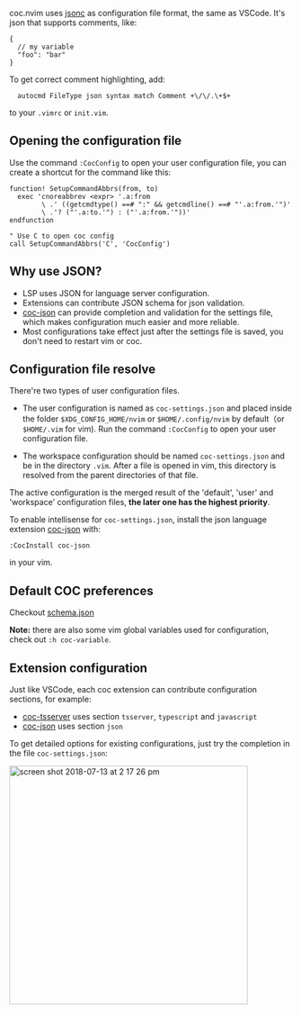 coc.nvim uses [jsonc](https://code.visualstudio.com/docs/languages/json) as configuration file format, the same as VSCode.
It's json that supports comments, like:

``` jsonc
{
  // my variable
  "foo": "bar"
}
```

To get correct comment highlighting, add:
``` vim
  autocmd FileType json syntax match Comment +\/\/.\+$+
```
to your `.vimrc` or `init.vim`.

## Opening the configuration file

Use the command `:CocConfig` to open your user configuration file, you can create a shortcut for the command like this:
``` vim
function! SetupCommandAbbrs(from, to)
  exec 'cnoreabbrev <expr> '.a:from
        \ .' ((getcmdtype() ==# ":" && getcmdline() ==# "'.a:from.'")'
        \ .'? ("'.a:to.'") : ("'.a:from.'"))'
endfunction

" Use C to open coc config
call SetupCommandAbbrs('C', 'CocConfig')
```

## Why use JSON?

* LSP uses JSON for language server configuration.
* Extensions can contribute JSON schema for json validation.
* [coc-json](https://github.com/neoclide/coc-json) can provide completion and validation for the settings file, which makes configuration much easier and more reliable.
* Most configurations take effect just after the settings file is saved, you don't need to restart vim or coc.

## Configuration file resolve

There're two types of user configuration files.

* The user configuration is named as `coc-settings.json` and placed inside the folder `$XDG_CONFIG_HOME/nvim` or `$HOME/.config/nvim` by default（or `$HOME/.vim` for vim). Run the command `:CocConfig` to open your user configuration file. 

* The workspace configuration should be named `coc-settings.json` and be in the directory `.vim`. 
After a file is opened in vim, this directory is resolved from the parent directories of that file.

The active configuration is the merged result of the 'default', 'user' and 'workspace' configuration files, **the later one has the highest priority**.

To enable intellisense for `coc-settings.json`, install the json language extension [coc-json](https://github.com/neoclide/coc-json) with:
```
:CocInstall coc-json
```
in your vim.

## Default COC preferences

Checkout [schema.json](https://github.com/neoclide/coc.nvim/blob/master/data/schema.json)

**Note:** there are also some vim global variables used for configuration, check out `:h coc-variable`.

## Extension configuration

Just like VSCode, each coc extension can contribute configuration sections, for example:

* [coc-tsserver](https://github.com/neoclide/coc-tsserver) uses section `tsserver`, `typescript` and `javascript`
* [coc-json](https://github.com/neoclide/coc-json) uses section `json`

To get detailed options for existing configurations, just try the completion in the file `coc-settings.json`:

<img width="424" alt="screen shot 2018-07-13 at 2 17 26 pm" src="https://user-images.githubusercontent.com/251450/42675689-c9eb04e2-86a7-11e8-94b8-792f247a7394.png">